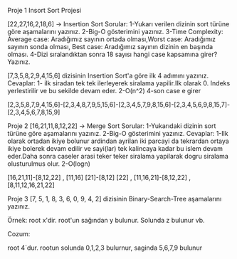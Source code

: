 Proje 1 Insort Sort Projesi

[22,27,16,2,18,6] -> Insertion Sort
Sorular:
1-Yukarı verilen dizinin sort türüne göre aşamalarını yazınız.
2-Big-O gösterimini yazınız.
3-Time Complexity: Average case: Aradığımız sayının ortada olması,Worst case: Aradığımız sayının sonda olması, Best case: Aradığımız sayının dizinin en başında olması.
4-Dizi sıralandıktan sonra 18 sayısı hangi case kapsamına girer? Yazınız.


[7,3,5,8,2,9,4,15,6] dizisinin Insertion Sort'a göre ilk 4 adımını yazınız.
Cevaplar:
1- ilk siradan tek tek ilerleyerek siralama yapilir.Ilk olarak 0. Indeks yerlestirilir ve bu sekilde devam eder.
2-O(n^2)
4-son case e girer

[2,3,5,8,7,9,4,15,6]-[2,3,4,8,7,9,5,15,6]-[2,3,4,5,7,9,8,15,6]-[2,3,4,5,6,9,8,15,7]-[2,3,4,5,6,7,8,15,9]


Proje 2
[16,21,11,8,12,22] -> Merge Sort
Sorular:
1-Yukarıdaki dizinin sort türüne göre aşamalarını yazınız.
2-Big-O gösterimini yazınız.
Cevaplar:
1-Ilk olarak ortadan ikiye bolunur ardindan ayrilan iki parcayi da tekrardan ortaya ikiye bolerek devam edilir ve sayi(lar) tek kalincaya kadar bu islem devam eder.Daha sonra caseler arasi teker teker siralama yapilarak dogru siralama olusturulmus olur.
2-O(logn)

[16,21,11]-[8,12,22]   ,  [11,16] [21]-[8,12] [22]   ,   [11,16,21]-[8,12,22]   ,   [8,11,12,16,21,22]


Proje 3
[7, 5, 1, 8, 3, 6, 0, 9, 4, 2] dizisinin Binary-Search-Tree aşamalarını yazınız.

Örnek: root x'dir. root'un sağından y bulunur. Solunda z bulunur vb.

Cozum:

root 4`dur. rootun solunda 0,1,2,3 bulurnur, saginda 5,6,7,9 bulunur


